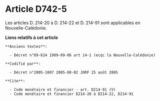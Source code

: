 # Article D742-5

Les articles D. 214-20 à D. 214-22 et D. 214-91 sont applicables en Nouvelle-Calédonie.

**Liens relatifs à cet article**

	**Anciens textes**:

	  - Décret n°89-624 1989-09-06 art 14-1 (ecqc la Nouvelle-Calédonie)

	**Codifié par**:

	  - Décret n°2005-1007 2005-08-02 JORF 25 août 2005

	**Cite**:

	  - Code monétaire et financier - art. D214-91 (V)
	  - Code monétaire et financier D214-20 à D214-22, D214-91
